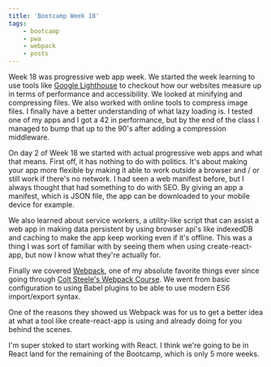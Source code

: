 ```yaml
---
title: 'Bootcamp Week 18'
tags: 
    - bootcamp
    - pwa
    - webpack
    - posts 
---
```


Week 18 was progressive web app week. We started the week learning to use tools like [Google Lighthouse](https://web.dev/measure/?gclid=Cj0KCQjwtLT1BRD9ARIsAMH3BtU7dySQzzHOZIUaeyEdCRdNkGi77-UqDIbB_4_ZTZQp8TgOAco3R0gaAlhHEALw_wcB) to checkout how our websites measure up in terms of performance and accessibility. We looked at minifying and compressing files. We also worked with online tools to compress image files. I finally have a better understanding of what lazy loading is. I tested one of my apps and I got a 42 in performance, but by the end of the class I managed to bump that up to the 90's after adding a compression middleware.

On day 2 of Week 18 we started with actual progressive web apps and what that means. First off, it has nothing to do with politics. It's about making your app more flexible by making it able to work outside a browser and / or still work if there's no network. I had seen a web manifest before, but I always thought that had something to do with SEO. By giving an app a manifest, which is JSON file, the app can be downloaded to your mobile device for example. 

We also learned about service workers, a utility-like script that can assist a web app in making data persistent by using browser api's like indexedDB and caching to make the app keep working even if it's offline. This was a thing I was sort of familiar with by seeing them when using create-react-app, but now I know what they're actually for. 

Finally we covered [Webpack](https://webpack.js.org/), one of my absolute favorite things ever since going through [Colt Steele's Webpack Course](https://www.youtube.com/watch?v=3On5Z0gjf4U&list=PLblA84xge2_zwxh3XJqy6UVxS60YdusY8). We went from basic configuration to using Babel plugins to be able to use modern ES6 import/export syntax. 

One of the reasons they showed us Webpack was for us to get a better idea at what a tool like create-react-app is using and already doing for you behind the scenes.

I'm super stoked to start working with React. I think we're going to be in React land for the remaining of the Bootcamp, which is only 5 more weeks. 